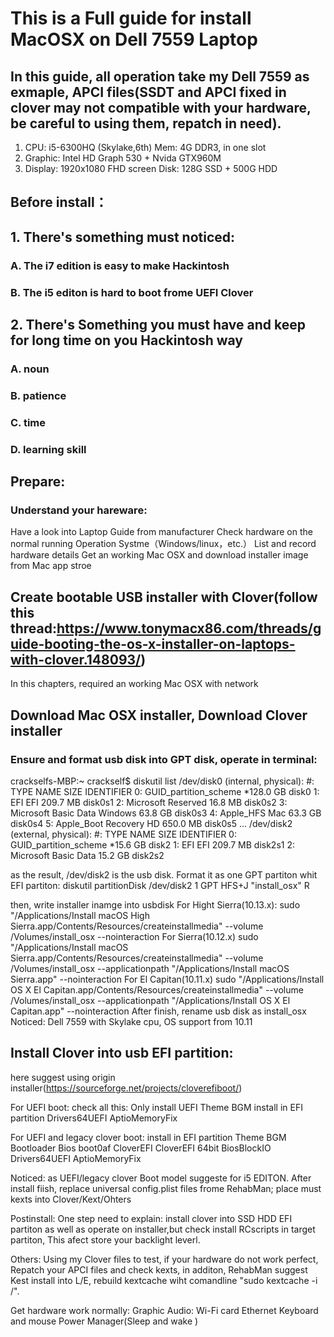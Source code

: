 # This is a Full guide for install MacOSX on Dell 7559 Laptop
## In this guide, all operation take my Dell 7559 as exmaple, APCI files(SSDT and APCI fixed in clover may not compatible with your hardware, be careful to using them, repatch in need).
  1. CPU: i5-6300HQ (Skylake,6th)      Mem:  4G DDR3, in one slot
  2. Graphic: Intel HD Graph 530 + Nvida GTX960M
  3. Display: 1920x1080 FHD screen     Disk: 128G SSD + 500G HDD

## Before install：
## 1. There's something must noticed:
###  A. The i7 edition is easy to make Hackintosh
###  B. The i5 editon is hard to boot frome UEFI Clover
## 2. There's Something you must have and keep for long time on you Hackintosh way
###  A. noun
###  B. patience
###  C. time
###  D. learning skill

## Prepare:
### Understand your hareware:
  Have a look into Laptop Guide from manufacturer
  Check hardware on the normal running Operation Systme（Windows/linux，etc.）
  List and record hardware details
  Get an working Mac OSX and download installer image from Mac app stroe

## Create bootable USB installer with Clover(follow this thread:https://www.tonymacx86.com/threads/guide-booting-the-os-x-installer-on-laptops-with-clover.148093/)
In this chapters, required an working Mac OSX with network

## Download Mac OSX installer, Download Clover installer

### Ensure and format usb disk into GPT disk, operate in terminal:
crackselfs-MBP:~ crackself$ diskutil list
/dev/disk0 (internal, physical):
 #:                       TYPE NAME                    SIZE       IDENTIFIER
 0:      GUID_partition_scheme                        *128.0 GB   disk0
 1:                        EFI EFI                     209.7 MB   disk0s1
 2:         Microsoft Reserved                         16.8 MB    disk0s2
 3:       Microsoft Basic Data Windows                 63.8 GB    disk0s3
 4:                  Apple_HFS Mac                     63.3 GB    disk0s4
 5:                 Apple_Boot Recovery HD             650.0 MB   disk0s5
...
/dev/disk2 (external, physical):
 #:                       TYPE NAME                    SIZE       IDENTIFIER
 0:      GUID_partition_scheme                        *15.6 GB    disk2
 1:                        EFI EFI                     209.7 MB   disk2s1
 2:       Microsoft Basic Data                         15.2 GB    disk2s2

as the result, /dev/disk2 is the usb disk.
Format it as one GPT partiton whit EFI partiton:
diskutil partitionDisk /dev/disk2 1 GPT HFS+J "install_osx" R

then, write installer inamge into usbdisk
For Hight Sierra(10.13.x):
sudo "/Applications/Install macOS High Sierra.app/Contents/Resources/createinstallmedia" --volume  /Volumes/install_osx --nointeraction
For Sierra(10.12.x)
sudo "/Applications/Install macOS Sierra.app/Contents/Resources/createinstallmedia" --volume  /Volumes/install_osx --applicationpath "/Applications/Install macOS Sierra.app" --nointeraction
For El Capitan(10.11.x)
sudo "/Applications/Install OS X El Capitan.app/Contents/Resources/createinstallmedia" --volume  /Volumes/install_osx --applicationpath "/Applications/Install OS X El Capitan.app" --nointeraction
After finish, rename usb disk as install_osx
Noticed: Dell 7559 with Skylake cpu, OS support from 10.11

## Install Clover into usb EFI partition:
here suggest using origin installer(https://sourceforge.net/projects/cloverefiboot/)

For UEFI boot:
check all this:
  Only install UEFI
  Theme
    BGM
  install in EFI partition
  Drivers64UEFI
      AptioMemoryFix

For UEFI and legacy clover boot:
  install in EFI partition
  Theme
    BGM
  Bootloader
    Bios boot0af
  CloverEFI
    CloverEFI 64bit BiosBlockIO
  Drivers64UEFI
    AptioMemoryFix

Noticed: as UEFI/legacy clover Boot model suggeste for i5 EDITON.
After install fiish, replace universal config.plist files frome RehabMan; place must kexts into Clover/Kext/Ohters

Postinstall:
One step need to explain:
install clover into SSD HDD EFI partiton as well as operate on installer,but check install RCscripts in target partiton, This afect store your backlight leverl.

Others:
Using my Clover files to test, if your hardware do not work perfect, Repatch your APCI files and check kexts, in additon, RehabMan suggest Kest install into L/E, rebuild kextcache wiht comandline "sudo kextcache -i /".

Get hardware work normally:
Graphic
Audio:
Wi-Fi card
Ethernet
Keyboard and mouse
Power Manager(Sleep and wake )
